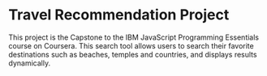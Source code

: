 # Travel Recommendation Project

This project is the Capstone to the IBM JavaScript Programming Essentials course on Coursera. This search tool allows users to search their favorite destinations such as beaches, temples and countries, and displays results dynamically.
